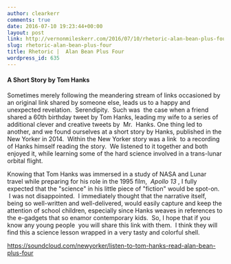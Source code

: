 ```yaml
---
author: clearkerr
comments: true
date: 2016-07-10 19:23:44+00:00
layout: post
link: http://vernonmileskerr.com/2016/07/10/rhetoric-alan-bean-plus-four/
slug: rhetoric-alan-bean-plus-four
title: Rhetoric |  Alan Bean Plus Four
wordpress_id: 635
---
```


#### A Short Story by Tom Hanks


Sometimes merely following the meandering stream of links occasioned by an original link shared by someone else, leads us to a happy and unexpected revelation.  Serendipity.  Such was  the case when a friend shared a 60th birthday tweet by Tom Hanks, leading my wife to a series of additional clever and creative tweets by  Mr.  Hanks. One thing led to another, and we found ourselves at a short story by Hanks, published in the New Yorker in 2014.  Within the New Yorker story was a link  to a recording of Hanks himself reading the story.  We listened to it together and both enjoyed it, while learning some of the hard science involved in a trans-lunar orbital flight.

Knowing that Tom Hanks was immersed in a study of NASA and Lunar travel while preparing for his role in the 1995 film,  _Apollo 13_ , I fully expected that the "science" in his little piece of "fiction" would be spot-on.  I was not disappointed.  I immediately thought that the narrative itself, being so well-written and well-delivered, would easily capture and keep the attention of school children, especially since Hanks weaves in references to the e-gadgets that so enamor contemporary kids.  So, I hope that if you know any young people  you will share this link with them.  I think they will find this a science lesson wrapped in a very tasty and colorful shell.

https://soundcloud.com/newyorker/listen-to-tom-hanks-read-alan-bean-plus-four


